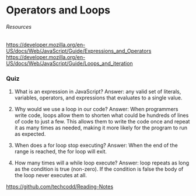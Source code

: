 # Operators and Loops

###### Resources
https://developer.mozilla.org/en-US/docs/Web/JavaScript/Guide/Expressions_and_Operators
https://developer.mozilla.org/en-US/docs/Web/JavaScript/Guide/Loops_and_iteration



### Quiz
1. What is an expression in JavaScript?
Answer: any valid set of literals, variables, operators, and expressions that evaluates to a single value.

2. Why would we use a loop in our code?
Answer: When programmers write code, loops allow them to shorten what could be hundreds of lines of code to just a few. This allows them to write the code once and repeat it as many times as needed, making it more likely for the program to run as expected.

3. When does a for loop stop executing?
Answer: When the end of the range is reached, the for loop will exit.
4. How many times will a while loop execute?
Answer: loop repeats as long as the condition is true (non-zero). If the condition is false the body of the loop never executes at all.

https://github.com/techcodd/Reading-Notes
